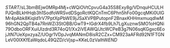 $START$/sL3bmBEjw0MRp4Mj+cWQiOVtCpvuG4a35S8Exy8g/VDnquHCULHPJQnBLkHHqb3h1SodfoWRSvdDSgoRctKQCnTmC6Phn5hFo00gcqMKi0UlGMr4pAbk8KiqId1rV7PptXpPbWE9jJSaXVPBPutopnF2BnaxKHHmxmuqdlwM96hGN2QpTB4a7RnWZi3StOBB/GwT9+IGdrX4fb9Lh7LgXuznwSMO1oHQNi79OdboORFXuiUlzdrd3R74oQ1/Xx2iVEAWQ/JtcWCPeB3g7N06sqKGgxc6EojJtN7UeXpxzyaZ/UOgr1VDpJvqMANmD8isR2CZx+CM923aAFRd92N1FTGNLeV00IXKfEaWqdoL49QZD/cVjsp+KKeL0zVaIhW$END$